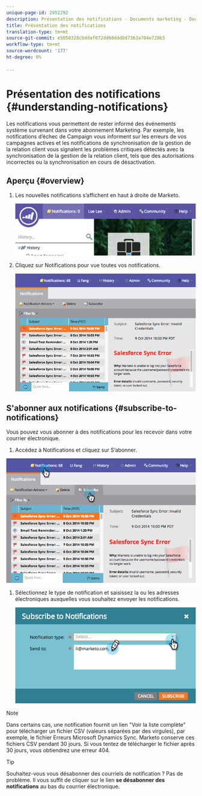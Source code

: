 ```yaml
---
unique-page-id: 2952292
description: Présentation des notifications - Documents marketing - Documentation du produit
title: Présentation des notifications
translation-type: tm+mt
source-git-commit: e5050328cbddaf072dd60ddd8d7363a704e720b5
workflow-type: tm+mt
source-wordcount: '177'
ht-degree: 0%

---
```



# Présentation des notifications {#understanding-notifications}

Les notifications vous permettent de rester informé des événements système survenant dans votre abonnement Marketing. Par exemple, les notifications d’échec de Campaign vous informent sur les erreurs de vos campagnes actives et les notifications de synchronisation de la gestion de la relation client vous signalent les problèmes critiques détectés avec la synchronisation de la gestion de la relation client, tels que des autorisations incorrectes ou la synchronisation en cours de désactivation.

## Aperçu {#overview}

1. Les nouvelles notifications s’affichent en haut à droite de Marketo.

   ![](assets/image2014-10-10-11-3a32-3a48.png)

1. Cliquez sur Notifications pour vue toutes vos notifications.

   ![](assets/image2014-10-10-11-3a55-3a44.png)

## S&#39;abonner aux notifications {#subscribe-to-notifications}

Vous pouvez vous abonner à des notifications pour les recevoir dans votre courrier électronique.

1. Accédez à Notifications et cliquez sur S’abonner.

![](assets/image2014-10-10-12-3a3-3a29.png)

1. Sélectionnez le type de notification et saisissez la ou les adresses électroniques auxquelles vous souhaitez envoyer les notifications.

   ![](assets/image2014-10-10-13-3a0-3a37.png)

>[!NOTE]
>
>Dans certains cas, une notification fournit un lien &quot;Voir la liste complète&quot; pour télécharger un fichier CSV (valeurs séparées par des virgules), par exemple, le fichier Erreurs Microsoft Dynamics Sync. Marketo conserve ces fichiers CSV pendant 30 jours. Si vous tentez de télécharger le fichier après 30 jours, vous obtiendrez une erreur 404.

>[!TIP]
>
>Souhaitez-vous vous désabonner des courriels de notification ? Pas de problème. Il vous suffit de cliquer sur le lien **se désabonner des notifications** au bas du courrier électronique.
